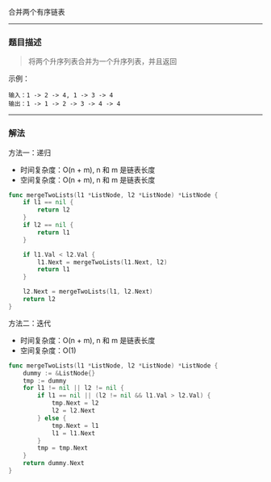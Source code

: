 合并两个有序链表

----

### 题目描述

> 将两个升序列表合并为一个升序列表，并且返回

示例：

```shell
输入：1 -> 2 -> 4, 1 -> 3 -> 4
输出：1 -> 1 -> 2 -> 3 -> 4 -> 4
```

----

### 解法

方法一：递归

- 时间复杂度：O(n + m), n 和 m 是链表长度
- 空间复杂度：O(n + m), n 和 m 是链表长度

```go
func mergeTwoLists(l1 *ListNode, l2 *ListNode) *ListNode {
	if l1 == nil {
		return l2
	}
	if l2 == nil {
		return l1
	}

	if l1.Val < l2.Val {
		l1.Next = mergeTwoLists(l1.Next, l2)
		return l1
	}

	l2.Next = mergeTwoLists(l1, l2.Next)
	return l2
}
```

方法二：迭代

- 时间复杂度：O(n + m), n 和 m 是链表长度
- 空间复杂度：O(1)

```go
func mergeTwoLists(l1 *ListNode, l2 *ListNode) *ListNode {
	dummy := &ListNode{}
	tmp := dummy
	for l1 != nil || l2 != nil {
		if l1 == nil || (l2 != nil && l1.Val > l2.Val) {
			tmp.Next = l2
			l2 = l2.Next
		} else {
			tmp.Next = l1
			l1 = l1.Next
		}
		tmp = tmp.Next
	}
	return dummy.Next
}
```